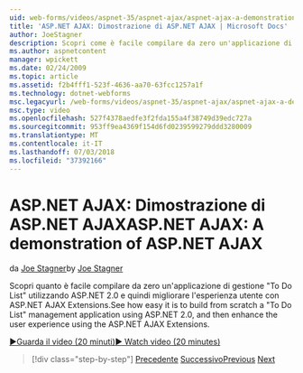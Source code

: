 ```yaml
---
uid: web-forms/videos/aspnet-35/aspnet-ajax/aspnet-ajax-a-demonstration-of-aspnet-ajax
title: 'ASP.NET AJAX: Dimostrazione di ASP.NET AJAX | Microsoft Docs'
author: JoeStagner
description: Scopri come è facile compilare da zero un'applicazione di gestione 'To Do List' con ASP.NET 2.0 e quindi migliorare l'esperienza utente con ASP.NET AJAX...
ms.author: aspnetcontent
manager: wpickett
ms.date: 02/24/2009
ms.topic: article
ms.assetid: f2b4fff1-523f-4636-aa70-63fcc1257a1f
ms.technology: dotnet-webforms
msc.legacyurl: /web-forms/videos/aspnet-35/aspnet-ajax/aspnet-ajax-a-demonstration-of-aspnet-ajax
msc.type: video
ms.openlocfilehash: 527f4378aedfe3f2fda155a4f38749d39edc727a
ms.sourcegitcommit: 953ff9ea4369f154d6fd0239599279ddd3280009
ms.translationtype: MT
ms.contentlocale: it-IT
ms.lasthandoff: 07/03/2018
ms.locfileid: "37392166"
---
```

<a name="aspnet-ajax-a-demonstration-of-aspnet-ajax"></a><span data-ttu-id="ee805-103">ASP.NET AJAX: Dimostrazione di ASP.NET AJAX</span><span class="sxs-lookup"><span data-stu-id="ee805-103">ASP.NET AJAX: A demonstration of ASP.NET AJAX</span></span>
====================
<span data-ttu-id="ee805-104">da [Joe Stagner](https://github.com/JoeStagner)</span><span class="sxs-lookup"><span data-stu-id="ee805-104">by [Joe Stagner](https://github.com/JoeStagner)</span></span>

<span data-ttu-id="ee805-105">Scopri quanto è facile compilare da zero un'applicazione di gestione "To Do List" utilizzando ASP.NET 2.0 e quindi migliorare l'esperienza utente con ASP.NET AJAX Extensions.</span><span class="sxs-lookup"><span data-stu-id="ee805-105">See how easy it is to build from scratch a "To Do List" management application using ASP.NET 2.0, and then enhance the user experience using the ASP.NET AJAX Extensions.</span></span>

[<span data-ttu-id="ee805-106">&#9654;Guarda il video (20 minuti)</span><span class="sxs-lookup"><span data-stu-id="ee805-106">&#9654; Watch video (20 minutes)</span></span>](https://channel9.msdn.com/Blogs/ASP-NET-Site-Videos/aspnet-ajax-a-demonstration-of-aspnet-ajax)

> [!div class="step-by-step"]
> <span data-ttu-id="ee805-107">[Precedente](creating-and-using-an-ajax-enabled-web-service-in-a-web-site.md)
> [Successivo](adonet-data-services-with-aspnet-ajax-support.md)</span><span class="sxs-lookup"><span data-stu-id="ee805-107">[Previous](creating-and-using-an-ajax-enabled-web-service-in-a-web-site.md)
[Next](adonet-data-services-with-aspnet-ajax-support.md)</span></span>
